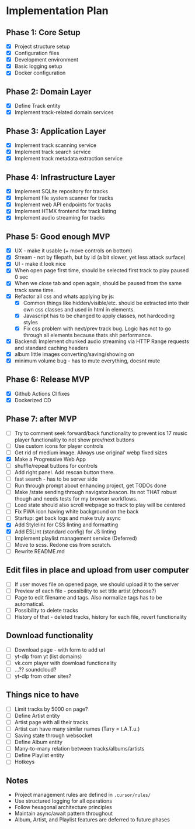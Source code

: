 # Implementation Plan

## Phase 1: Core Setup
- [x] Project structure setup
- [x] Configuration files
- [x] Development environment
- [x] Basic logging setup
- [x] Docker configuration

## Phase 2: Domain Layer
- [x] Define Track entity
- [x] Implement track-related domain services

## Phase 3: Application Layer
- [x] Implement track scanning service
- [x] Implement track search service
- [x] Implement track metadata extraction service

## Phase 4: Infrastructure Layer
- [x] Implement SQLite repository for tracks
- [x] Implement file system scanner for tracks
- [x] Implement web API endpoints for tracks
- [x] Implement HTMX frontend for track listing
- [x] Implement audio streaming for tracks

## Phase 5: Good enough MVP

- [x] UX - make it usable (+ move controls on bottom)
- [x] Stream - not by filepath, but by id (a bit slower, yet less attack surface)
- [x] UI - make it look nice
- [x] When open page first time, should be selected first track to play paused 0 sec
- [x] When we close tab and open again, should be paused from the same track same time.
- [x] Refactor all css and whats applying by js:
  - [x] Common things like hidden/visible/etc. should be extracted into their own css classes and used in html in elements.
  - [x] Javascript has to be changed to apply classes, not hardcoding styles
  - [x] Fix css problem with next/prev track bug. Logic has not to go through all elements because thats shit performance.
- [x] Backend: Implement chunked audio streaming via HTTP Range requests and standard caching headers
- [x] album little images converting/saving/showing on
- [x] minimum volume bug - has to mute everything, doesnt mute

## Phase 6: Release MVP

- [x] Github Actions CI fixes
- [x] Dockerized CD

## Phase 7: after MVP

- [ ] Try to comment seek forward/back functionality to prevent ios 17 music player functionality to not show prev/next buttons
- [ ] Use custom icons for player controls
- [ ] Get rid of medium image. Always use original' webp fixed sizes
- [x] Make a Progressive Web App
- [ ] shuffle/repeat buttons for controls
- [ ] Add right panel. Add rescan button there.
- [ ] fast search - has to be server side
- [ ] Run through prompt about enhancing project, get TODOs done
- [ ] Make /state sending through navigator.beacon. Its not THAT robust though and needs tests for my browser workflows.
- [ ] Load state should also scroll webpage so track to play will be centered
- [ ] Fix PWA icon having white background on the back
- [ ] Startup: get back logs and make truly async
- [x] Add Stylelint for CSS linting and formatting
- [x] Add ESLint (standard config) for JS linting
- [ ] Implement playlist management service (Deferred)
- [ ] Move to scss. Redone css from scratch.
- [ ] Rewrite README.md

## Edit files in place and upload from user computer

- [ ] If user moves file on opened page, we should upload it to the server
- [ ] Preview of each file - possibility to set title artist (choose?)
- [ ] Page to edit filename and tags. Also normalize tags has to be automatical.
- [ ] Possibility to delete tracks
- [ ] History of that - deleted tracks, history for each file, revert functionality

## Download functionality

- [ ] Download page - with form to add url
- [ ] yt-dlp from yt (list domains)
- [ ] vk.com player with download functionality
- [ ] ...?? soundcloud?
- [ ] yt-dlp from other sites?

## Things nice to have

- [ ] Limit tracks by 5000 on page?
- [ ] Define Artist entity
- [ ] Artist page with all their tracks
- [ ] Artist can have many similar names (Тату = t.A.T.u.)
- [ ] Saving state through websocket
- [ ] Define Album entity
- [ ] Many-to-many relation between tracks/albums/artists
- [ ] Define Playlist entity
- [ ] Hotkeys

## Notes
- Project management rules are defined in `.cursor/rules/`
- Use structured logging for all operations
- Follow hexagonal architecture principles
- Maintain async/await pattern throughout
- Album, Artist, and Playlist features are deferred to future phases
